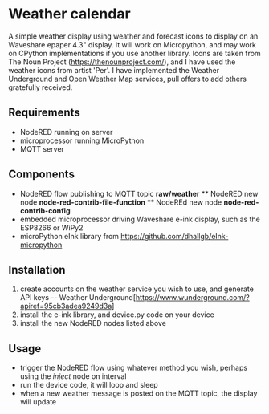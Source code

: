 # Weather calendar

A simple weather display using weather and forecast icons to display on an Waveshare epaper 4.3" display. It will work on Micropython, and may work on CPython implementations if you use another library.  Icons are taken from The Noun Project (https://thenounproject.com/), and I have used the weather icons from artist 'Per'. I have implemented the Weather Underground and Open Weather Map services, pull offers to add others gratefully received.

## Requirements
* NodeRED running on server
* microprocessor running MicroPython
* MQTT server

## Components
* NodeRED flow publishing to MQTT topic __raw/weather__
** NodeRED new node __node-red-contrib-file-function__
** NodeREd new node __node-red-contrib-config__
* embedded microprocessor driving Waveshare e-ink display, such as the ESP8266 or WiPy2
* microPython eInk library from https://github.com/dhallgb/eInk-micropython

## Installation
1. create accounts on the weather service you wish to use, and generate API keys
-- Weather Underground[https://www.wunderground.com/?apiref=95cb3adea9249d3a]
1. install the e-ink library, and device.py code on your device
1. install the new NodeRED nodes listed above

## Usage
* trigger the NodeRED flow using whatever method you wish, perhaps using the *inject* node on interval
* run the device code, it will loop and sleep
* when a new weather message is posted on the MQTT topic, the display will update
